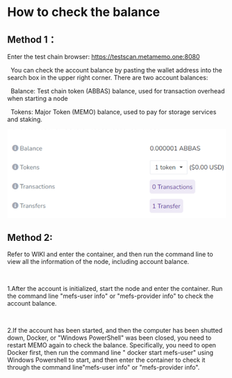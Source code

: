# How to check the balance

## Method 1：

Enter the test chain browser: https://testscan.metamemo.one:8080

&nbsp;
You can check the account balance by pasting the wallet address into the search box in the upper right corner. There are two account balances:

&nbsp;
Balance: Test chain token (ABBAS) balance, used for transaction overhead when starting a node

&nbsp;
Tokens: Major Token (MEMO) balance, used to pay for storage services and staking.

![1](./checkbal1.png)

## Method 2:

Refer to WIKI and enter the container, and then run the command line to view all the information of the node, including account balance.

&nbsp;

1.After the account is initialized, start the node and enter the container. Run the command line "mefs-user info" or "mefs-provider info" to check the account balance.

&nbsp;

2.If the account has been started, and then the computer has been shutted down, Docker, or "Windows PowerShell" was been closed, you need to restart MEMO again to check the balance. Specifically, you need to open Docker first, then run the command line " docker start mefs-user" using Windows Powershell to start, and then enter the container to check it through the command line"mefs-user info" or "mefs-provider info".